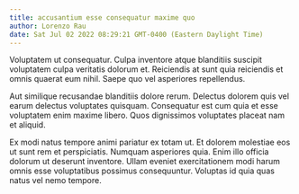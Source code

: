 ```yaml
---
title: accusantium esse consequatur maxime quo
author: Lorenzo Rau
date: Sat Jul 02 2022 08:29:21 GMT-0400 (Eastern Daylight Time)
---
```

Voluptatem ut consequatur. Culpa inventore atque blanditiis suscipit voluptatem culpa veritatis dolorum et. Reiciendis at sunt quia reiciendis et omnis quaerat eum nihil. Saepe quo vel asperiores repellendus.

 Aut similique recusandae blanditiis dolore rerum. Delectus dolorem quis vel earum delectus voluptates quisquam. Consequatur est cum quia et esse voluptatem enim maxime libero. Quos dignissimos voluptates placeat nam et aliquid.

 Ex modi natus tempore animi pariatur ex totam ut. Et dolorem molestiae eos ut sunt rem et perspiciatis. Numquam asperiores quia. Enim illo officia dolorum ut deserunt inventore. Ullam eveniet exercitationem modi harum omnis esse voluptatibus possimus consequuntur. Voluptas id quia quas natus vel nemo tempore.